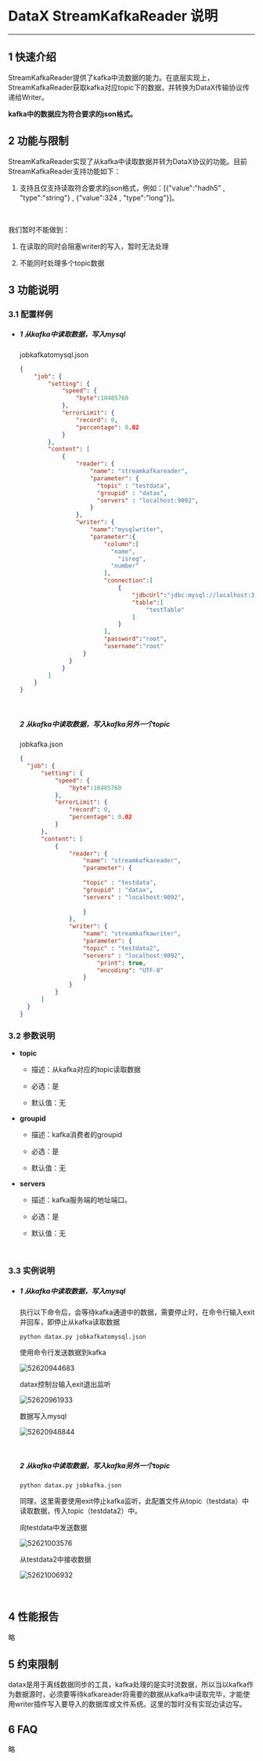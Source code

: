 # DataX StreamKafkaReader 说明

------------

## 1 快速介绍

StreamKafkaReader提供了kafka中流数据的能力。在底层实现上，StreamKafkaReader获取kafka对应topic下的数据，并转换为DataX传输协议传递给Writer。

**kafka中的数据应为符合要求的json格式。**


## 2 功能与限制

StreamKafkaReader实现了从kafka中读取数据并转为DataX协议的功能。目前StreamKafkaReader支持功能如下：

1. 支持且仅支持读取符合要求的json格式，例如：[{"value":"hadh5" , "type":"string"} , {"value":324 , "type":"long"}]。

   ​

我们暂时不能做到：

1. 在读取的同时会阻塞writer的写入，暂时无法处理

2.  不能同时处理多个topic数据


## 3 功能说明


### 3.1 配置样例

- ##### 1  从kafka中读取数据，写入mysql

  jobkafkatomysql.json

  ```json
  {
      "job": {
          "setting": {
              "speed": {
                  "byte":10485760
              },
              "errorLimit": {
                  "record": 0,
                  "percentage": 0.02
              }
          },
          "content": [
              {
                  "reader": {
                      "name": "streamkafkareader",
                      "parameter": {					
  						"topic" : "testdata",
  						"groupid" : "datax",
  						"servers" : "localhost:9092",            
                      }
                  },
                  "writer": {
                      "name":"mysqlwriter",
                      "parameter":{
                          "column":[
  							"name",
                          	  "isreg",
  							"number"
                          ],
                          "connection":[
                              {
                                  "jdbcUrl":"jdbc:mysql://localhost:3306/test2",
                                  "table":[
                                      "testTable"
                                  ]
                              }
                          ],
                          "password":"root",
                          "username":"root"
  					}
  				}
              }
          ]
      }
  }
  ```

  ​

  ##### 2  从kafka中读取数据，写入kafka另外一个topic

  jobkafka.json

  ```json
  {
    "job": {
        "setting": {
            "speed": {
                "byte":10485760
            },
            "errorLimit": {
                "record": 0,
                "percentage": 0.02
            }
        },
        "content": [
            {
                "reader": {
                    "name": "streamkafkareader",
                    "parameter": {
  				
  					"topic" : "testdata",
  					"groupid" : "datax",
  					"servers" : "localhost:9092",
             
                    }
                },
                "writer": {
                    "name": "streamkafkawriter",
                    "parameter": {
  					"topic" : "testdata2",
  					"servers" : "localhost:9092",
                        "print": true,
                        "encoding": "UTF-8"
                    }
                }
            }
        ]
    }
  }
  ```



### 3.2 参数说明

* **topic**

	* 描述：从kafka对应的topic读取数据 <br />

	* 必选：是 <br />
	
	* 默认值：无 <br />

* **groupid**

	* 描述：kafka消费者的groupid <br />

	* 必选：是 <br />

	* 默认值：无 <br />

* **servers**

  * 描述：kafka服务端的地址端口。 <br />

  * 必选：是 <br />

  * 默认值：无 <br />

  ​



### 3.3 实例说明

* ##### 1  从kafka中读取数据，写入mysql

  执行以下命令后，会等待kafka通道中的数据，需要停止时，在命令行输入exit并回车，即停止从kafka读取数据

  ```shell
  python datax.py jobkafkatomysql.json
  ```

  使用命令行发送数据到kafka

  ![52620944683](../../img/cmdData.png)

  datax控制台输入exit退出监听

  ![52620961933](../../img/cmddatax.png)

  数据写入mysql

  ![52620948844](../../img/cmdmysqldata.png)

  ​

  ##### 2   从kafka中读取数据，写入kafka另外一个topic

  ```shell
  python datax.py jobkafka.json
  ```

  同理，这里需要使用exit停止kafka监听，此配置文件从topic（testdata）中读取数据，传入topic（testdata2）中。

  向testdata中发送数据

  ![52621003576](../../img/cmdData2.png)

  从testdata2中接收数据

  ![52621006932](../../img/kafkadata2.png)

  ​


## 4 性能报告

略

## 5 约束限制

datax是用于离线数据同步的工具，kafka处理的是实时流数据，所以当以kafka作为数据源时，必须要等待kafkareader将需要的数据从kafka中读取完毕，才能使用writer插件写入要导入的数据库或文件系统。这里的暂时没有实现边读边写。

## 6 FAQ

略


